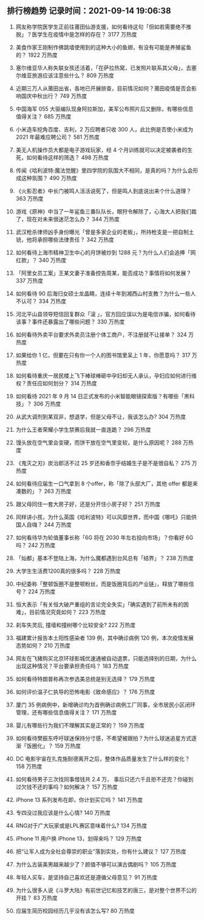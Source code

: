 
## 排行榜趋势 记录时间：2021-09-14 19:06:38
  
  1. 网友称学院医学生正前往莆田仙游支援，如何看待这句「但如若需要绝不推脱」？医学生在疫情中是怎样的存在？ 3177 万热度
    
  2. 美食作家王刚制作佛跳墙使用到的这种大小的鱼翅，有没有可能是养殖鲨鱼的？ 1922 万热度
    
  3. 塞尔维亚华人称失联女孩还活着，「在萨拉热窝，已发照片联系其父母」，去塞尔维亚旅游应该注意些什么？ 809 万热度
    
  4. 近期三万人从莆田出省，各地已开展排查，目前情况如何？莆田疫情是否会影响国庆中秋出行？ 749 万热度
    
  5. 中国海军 055 大驱编队现身阿拉斯加，美军公布照片后又删除，有哪些信息值得关注？ 685 万热度
    
  6. 小米造车挖角百度、吉利，2 万应聘者只收 300 人，此比例是否使小米成为 2021 年最难应聘公司？ 581 万热度
    
  7. 美无人机操作员大都是电子游戏玩家，经 4 个月训练就可以决定被袭者的生死，如何看待这样的筛选？ 498 万热度
    
  8. 传闻《哈利波特:魔法觉醒》里四学院的氛围大不相同，是真的吗？为什么会形成这种氛围？ 490 万热度
    
  9. 《火影忍者》中长门被鸣人活活说死了，但是鸣人到底说出来个什么道理？ 363 万热度
    
  10. 游戏《原神》中当了一年鲨鱼三番队队长，眼狩令解除了，心海大人把我们裁了，现在对未来很迷茫怎么办？ 344 万热度
    
  11. 武汉枪杀律师凶手身份曝光「曾是多家企业的老板」，所持枪支是一把自制土铳，他将承担哪些法律责任？ 342 万热度
    
  12. 如何看待上海市精神卫生中心的月饼被炒到 1288 元？为什么人们会追捧「网红款」？ 340 万热度
    
  13. 「阿里女员工案」王某文妻子准备控告周某，能否成功？事情将如何发展？ 337 万热度
    
  14. 如何看待 90 后海归女硕士龙晶睛，连续十年到湘西山村支教？为什么一些人不认可？ 334 万热度
    
  15. 河北平山县领导短信回复群众「滚 」，官方回应误以为是电信诈骗，如何看待该事？事件还暴露出了哪些问题？ 330 万热度
    
  16. 如何看待外卖平台要求外卖员注册个体工商户，不注册就不让接单？ 324 万热度
    
  17. 如果给你 1 亿，但要在只有你一个人的图书馆里呆上 1 年，你愿意吗？ 317 万热度
    
  18. 如何看待重庆一居民楼上飞下棒球棒砸中孕妇却无人承认，孕妇应如何进行维权？责任应如何划分？ 314 万热度
    
  19. 如何看待 2021 年 9 月 14 日正式发布的小米智能眼镜探索版？有哪些「黑科技」？ 306 万热度
    
  20. 从武大调剂到某双非，想退学，但是父母不让，我该怎么办? 304 万热度
    
  21. 为什么王者荣耀小学生禁赛后我就一直连跪？ 296 万热度
    
  22. 馒头放在空气里会变硬，而饼干放在空气里变软，是什么原因呢？ 288 万热度
    
  23. 《鬼灭之刃》炭治郎活不过 25 岁还和香奈乎结婚生子是不是很自私？ 275 万热度
    
  24. 如何看待应届生一口气拿到 8 个offer，称「除了头部大厂，其他 offer 都是来凑数的」？ 263 万热度
    
  25. 跟父母同住一套大房子好，还是分开住小房子好？ 251 万热度
    
  26. 同样讲小孩，为什么英国《哈利波特》可以风靡世界，而中国《哪吒》只能供国人自嗨？ 244 万热度
    
  27. 如何看待华为轮值董事长称「6G 将在 2030 年左右投向市场」？你看好 6G 吗？ 242 万热度
    
  28. 「灿都」基本不登陆上海，为什么魔都遇到台风总有「结界」？ 238 万热度
    
  29. 大学生生活费1200真的很多吗？ 228 万热度
    
  30. 中纪委称「整顿饭圈不是整顿粉丝，而是饭圈背后的产业链」，释放了哪些信号？ 224 万热度
    
  31. 恒大表示「有关恒大破产重组的言论完全失实」「确实遇到了前所未有的困难」，目前情况究竟如何？ 223 万热度
    
  32. 刹车失灵后, 撞墙和撞树哪个比较安全? 222 万热度
    
  33. 福建累计报告本土阳性感染者 139 例，其中确诊病例 120 例，本次疫情发展态势如何？ 210 万热度
    
  34. 网友在飞猪购买北京环球影城优速通被自动退票，只能选择别的日期，为什么出现这种情况？平台要承担责任吗？ 183 万热度
    
  35. 如何看待特朗普称再次参选美总统是别无选择？ 179 万热度
    
  36. 如何评价温子仁执导的恐怖电影《致命感应》？ 176 万热度
    
  37. 厦门 35 例病例中，新增确诊均为首例确诊病例工厂同事，全市居民小区闭环管理，还有哪些信息值得关注？ 171 万热度
    
  38. 婴儿有哪些行为我们不理解其实是正常的？ 159 万热度
    
  39. 如何看待樊振东呼吁球迷保持分寸感，不希望被跟拍？为什么球迷追星方式逐渐「饭圈化」？ 159 万热度
    
  40. DC 电影宇宙在扎克施耐德离开之后，整体作品质量发生了什么样的变化？ 158 万热度
    
  41. 如何看待男子三次找同事借钱共 2.4 万， 事后只还六千且拒不还完？你碰到过欠钱不还的事吗？如何解决？ 157 万热度
    
  42. iPhone 13 系列发布在即，你计划买它吗？ 141 万热度
    
  43. 专四没过我应该是什么心情? 140 万热度
    
  44. RNG对于广大玩家或是LPL赛区意味着什么? 134 万热度
    
  45. iPhone 11 用户换 iPhone 13，划得来吗？ 129 万热度
    
  46. 把“让军人成为全社会尊崇的职业”落到实处，你有什么建议？ 127 万热度
    
  47. 为什么古装美男越来越少了？颜值不够可以演古偶剧吗？ 105 万热度
    
  48. 年轻人买车，是坚持自己喜欢还是遵循父母意见？ 91 万热度
    
  49. 为什么很多人说《斗罗大陆》有前世记忆和技艺的唐三，是对整个世界不公的开挂？ 83 万热度
    
  50. 应届生简历校园经历几乎没有该怎么写? 80 万热度
    